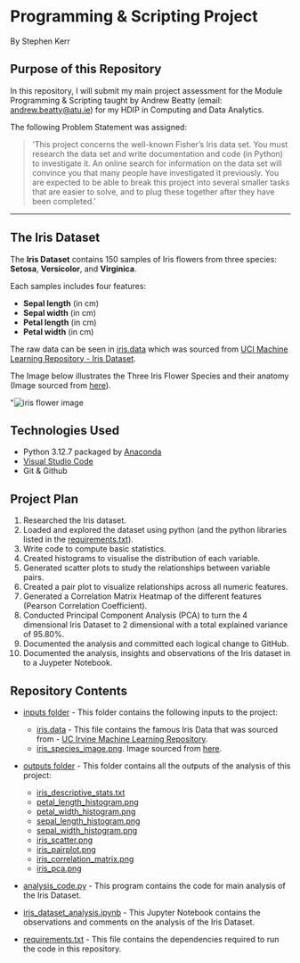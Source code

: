 # **Programming & Scripting Project**

By Stephen Kerr

## Purpose of this Repository 
In this repository, I will submit my main project assessment for the Module Programming & Scripting taught by Andrew Beatty (email: andrew.beatty@atu.ie) for my HDIP in Computing and Data Analytics.

The following Problem Statement was assigned: 
>'This project concerns the well-known Fisher’s Iris data set. You must research the data set
and write documentation and code (in Python) to investigate it. An online search for
information on the data set will convince you that many people have investigated it
previously. You are expected to be able to break this project into several smaller tasks that
are easier to solve, and to plug these together after they have been completed.'

---

## The Iris Dataset
The **Iris Dataset** contains 150 samples of Iris flowers from three species: **Setosa**, **Versicolor**, and **Virginica**.

Each samples includes four features: 
- **Sepal length** (in cm)
- **Sepal width** (in cm)
- **Petal length** (in cm)
- **Petal width** (in cm)

The raw data can be seen in [iris.data](https://github.com/skerr17/pands_project/blob/main/iris.data) which was sourced from [UCI Machine Learning Repository - Iris Dataset](https://archive.ics.uci.edu/dataset/53/iris). 

The Image below illustrates the Three Iris Flower Species and their anatomy (Image sourced from [here](https://www.analyticsvidhya.com/blog/2022/06/iris-flowers-classification-using-machine-learning/)).

"![iris flower image](https://editor.analyticsvidhya.com/uploads/51518iris%20img1.png)


## Technologies Used 

- Python 3.12.7 packaged by [Anaconda](https://www.anaconda.com/download)
- [Visual Studio Code](https://visualstudio.microsoft.com/)
- Git & Github

## Project Plan
1. Researched the Iris dataset.
2. Loaded and explored the dataset using python (and the python libraries listed in the [requirements.txt](https://github.com/skerr17/pands_project/blob/main/requirements.txt)).
3. Write code to compute basic statistics.
4. Created histograms to visualise the distribution of each variable.
5. Generated scatter plots to study the relationships between variable pairs.
6. Created a pair plot to visualize relationships across all numeric features.
7. Generated a Correlation Matrix Heatmap of the different features (Pearson Correlation Coefficient).
8. Conducted Principal Component Analysis (PCA) to turn the 4 dimensional Iris Dataset to 2 dimensional with a total explained variance of 95.80%.
9. Documented the analysis and committed each logical change to GitHub.
10. Documented the analysis, insights and observations of the Iris dataset in to a Juypeter Notebook.



## Repository Contents 


- [inputs folder](https://github.com/skerr17/pands_project/tree/main/inputs) - This folder contains the following inputs to the project: 
    - [iris.data](https://github.com/skerr17/pands_project/blob/main/iris.data) - This file contains the famous Iris Data that was sourced from - [UC Irvine Machine Learning Repository](https://archive.ics.uci.edu/dataset/53/iris).
    - [iris_species_image.png](https://github.com/skerr17/pands_project/blob/main/inputs/iris_species_image.png). Image sourced from [here](https://www.analyticsvidhya.com/blog/2022/06/iris-flowers-classification-using-machine-learning/).


- [outputs folder](https://github.com/skerr17/pands_project/tree/main/outputs) - This folder contains all the outputs of the analysis of this project: 
    - [iris_descriptive_stats.txt](outputs/iris_descriptive_stats.txt)
    - [petal_length_histogram.png](https://github.com/skerr17/pands_project/blob/main/outputs/petal_length_histogram.png)
    - [petal_width_histogram.png](https://github.com/skerr17/pands_project/blob/main/outputs/petal_width_histogram.png)
    - [sepal_length_histogram.png](https://github.com/skerr17/pands_project/blob/main/outputs/sepal_length_histogram.png)
    - [sepal_width_histogram.png](https://github.com/skerr17/pands_project/blob/main/outputs/sepal_width_histogram.png)
    - [iris_scatter.png](https://github.com/skerr17/pands_project/blob/main/outputs/iris_scatter.png)
    - [iris_pairplot.png](https://github.com/skerr17/pands_project/blob/main/outputs/iris_pairplot.png)
    - [iris_correlation_matrix.png](https://github.com/skerr17/pands_project/blob/main/outputs/iris_correlation_matrix.png)
    - [iris_pca.png](https://github.com/skerr17/pands_project/blob/main/outputs/iris_pca.png)


- [analysis_code.py](https://github.com/skerr17/pands_project/blob/main/analysis_code.py) - This program contains the code for main analysis of the Iris Dataset.
- [iris_dataset_analysis.ipynb](https://github.com/skerr17/pands_project/blob/main/analysis_code.py) - This Jupyter Notebook contains the observations and comments on the analysis of the Iris Dataset.
- [requirements.txt](https://github.com/skerr17/pands_project/blob/main/requirements.txt) - This file contains the dependencies required to run the code in this repository. 